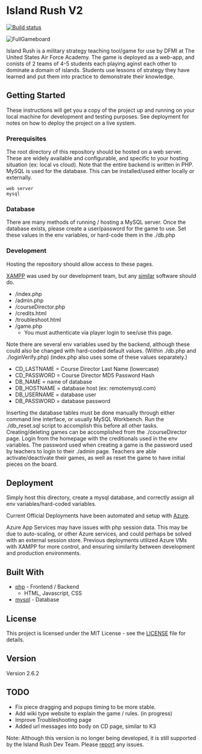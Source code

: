 # Island Rush V2

[![Build status](https://dev.azure.com/spenceradolph/IslandRushK2/_apis/build/status/IslandRushK2-CI)](https://dev.azure.com/spenceradolph/IslandRushK2/_build/latest?definitionId=5)

![FullGameboard](https://github.com/island-rush/Images/blob/master/K2/FullGameboard.PNG)

Island Rush is a military strategy teaching tool/game for use by DFMI at The United States Air Force Academy. The game is deployed as a web-app, and conists of 2 teams of 4-5 students each playing aginst each other to dominate a domain of islands. Students use lessons of strategy they have learned and put them into practice to demonstrate their knowledge.

## Getting Started

These instructions will get you a copy of the project up and running on your local machine for development and testing purposes. See deployment for notes on how to deploy the project on a live system.

### Prerequisites

The root directory of this repository should be hosted on a web server. These are widely available and configurable, and specific to your hosting situation (ex: local vs cloud). Note that the entire backend is written in PHP. MySQL is used for the database. This can be installed/used either locally or externally.

```
web server
mysql
```

### Database

There are many methods of running / hosting a MySQL server. Once the database exists, please create a user/password for the game to use. Set these values in the env variables, or hard-code them in the ./db.php

### Development

Hosting the repository should allow access to these pages.

[XAMPP](https://www.apachefriends.org/index.html) was used by our development team, but any [similar](https://en.wikipedia.org/wiki/List_of_Apache%E2%80%93MySQL%E2%80%93PHP_packages) software should do.

- /index.php
- /admin.php
- /courseDirector.php
- /credits.html
- /troubleshoot.html
- /game.php
  - You must authenticate via player login to see/use this page.

Note there are several env variables used by the backend, although these could also be changed with hard-coded default values. (Within ./db.php and ./loginVerify.php) (index.php also uses some of these values separately.)

- CD_LASTNAME = Course Director Last Name (lowercase)
- CD_PASSWORD = Course Director MD5 Password Hash
- DB_NAME = name of database
- DB_HOSTNAME = database host (ex: remotemysql.com)
- DB_USERNAME = database user
- DB_PASSWORD = database password

Inserting the database tables must be done manually through either command line interface, or usually MySQL Workbench. Run the ./db_reset.sql script to accomplish this before all other tasks. Creating/deleting games can be accomplished from the ./courseDirector page. Login from the homepage with the creditionals used in the env variables. The password used when creating a game is the password used by teachers to login to their ./admin page. Teachers are able activate/deactivate their games, as well as reset the game to have initial pieces on the board.

## Deployment

Simply host this directory, create a mysql database, and correctly assign all env variables/hard-coded variables.

Current Official Deployments have been automated and setup with [Azure](https://azure.microsoft.com/en-us/).

Azure App Services may have issues with php session data. This may be due to auto-scaling, or other Azure services, and could perhaps be solved with an external session store. Previous deployments utilized Azure VMs with XAMPP for more control, and ensuring similarity between development and production environments.

## Built With

- [php](https://nodejs.org/en/docs/) - Frontend / Backend
  - HTML, Javascript, CSS
- [mysql](https://dev.mysql.com/doc/) - Database

## License

This project is licensed under the MIT License - see the [LICENSE](LICENSE) file for details.

## Version

Version 2.6.2

## TODO

- Fix piece dragging and popups timing to be more stable.
- Add wiki type website to explain the game / rules. (in progress)
- Improve Troubleshooting page
- Added url messages into body on CD page, similar to K3

Note: Although this version is no longer being developed, it is still supported by the Island Rush Dev Team. Please [report](https://gitreports.com/issue/island-rush/K2) any issues.
